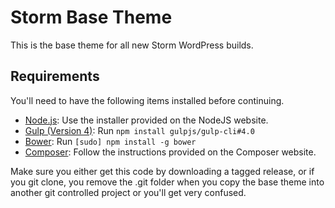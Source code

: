 # Storm Base Theme 

This is the base theme for all new Storm WordPress builds.

## Requirements

You'll need to have the following items installed before continuing.

* [Node.js](http://nodejs.org): Use the installer provided on the NodeJS website.
* [Gulp (Version 4)](http://gulpjs.com/): Run `npm install gulpjs/gulp-cli#4.0`
* [Bower](http://bower.io): Run `[sudo] npm install -g bower`
* [Composer](http://getcomposer.org/doc/00-intro.md#globally-on-osx-via-homebrew-): Follow the instructions provided on the Composer website.

Make sure you either get this code by downloading a tagged release, or if you git clone, you remove the .git folder when you copy the base theme into another git controlled project or you'll get very confused.